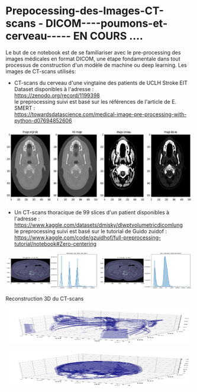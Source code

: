 #  Prepocessing-des-Images-CT-scans - DICOM----poumons-et-cerveau----- EN COURS ….
Le but de ce notebook est de se familiariser avec le pre-processing des images médicales en format DICOM, une étape fondamentale dans tout processus de construction d'un modèle de machine ou deep learning. Les images de CT-scans utilisés:   
   
- CT-scans du cerveau d'une vingtaine des patients de UCLH Stroke EIT Dataset disponibles à l'adresse :        
https://zenodo.org/record/1199398   
le preprocessing suivi est basé sur les références de l'article de E. SMERT :     
https://towardsdatascience.com/medical-image-pre-processing-with-python-d07694852606   

<p align="center"><img src="images/brain_hu_os.png" width="800" height="200" /></p>    

- Un CT-scans thoracique de 99 slices d'un patient disponibles à l'adresse : https://www.kaggle.com/datasets/dmisky/dlwptvolumetricdicomlung   
le preprocessing suivi est basé sur le tutorial de Guido zuidof : https://www.kaggle.com/code/gzuidhof/full-preprocessing-tutorial/notebook#Zero-centering   

<p align="center"><img src="images/hu_lung.png" width="800" height="100" /></p>

Reconstruction 3D du CT-scans 
<p align="center"><img src="images/3d_lung_CTscan.png" width="800" height="100" /></p> 
<p align="center"><img src="images/3d_brain_CT_scan.png" width="800" height="100" /></p> 


